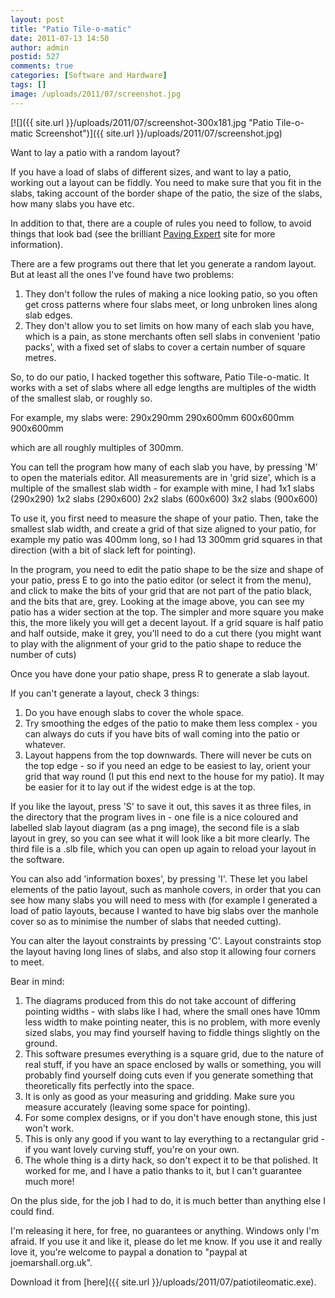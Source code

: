 ```yaml
---
layout: post
title: "Patio Tile-o-matic"
date: 2011-07-13 14:50
author: admin
postid: 527
comments: true
categories: [Software and Hardware]
tags: []
image: /uploads/2011/07/screenshot.jpg
---
```

[![]({{ site.url }}/uploads/2011/07/screenshot-300x181.jpg "Patio Tile-o-matic Screenshot")]({{ site.url }}/uploads/2011/07/screenshot.jpg)

Want to lay a patio with a random layout?

If you have a load of slabs of different sizes, and want to lay a patio, working out a layout can be fiddly. You need to make sure that you fit in the slabs, taking account of the border shape of the patio, the size of the slabs, how many slabs you have etc.

In addition to that, there are a couple of rules you need to follow, to avoid things that look bad (see the brilliant [Paving Expert](http://www.pavingexpert.com/random01.htm) site for more information).

There are a few programs out there that let you generate a random layout. But at least all the ones I've found have two problems:

1) They don't follow the rules of making a nice looking patio, so you often get cross patterns where four slabs meet, or long unbroken lines along slab edges.
2) They don't allow you to set limits on how many of each slab you have, which is a pain, as stone merchants often sell slabs in convenient 'patio packs', with a fixed set of slabs to cover a certain number of square metres.

So, to do our patio, I hacked together this software, Patio Tile-o-matic. It works with a set of slabs where all edge lengths are multiples of the width of the smallest slab, or roughly so.

For example, my slabs were:
290x290mm
290x600mm
600x600mm
900x600mm

which are all roughly multiples of 300mm.

You can tell the program how many of each slab you have, by pressing 'M' to open the materials editor. All measurements are in 'grid size', which is a multiple of the smallest slab width - for example with mine, I had
1x1 slabs (290x290)
1x2 slabs (290x600)
2x2 slabs (600x600)
3x2 slabs (900x600)

To use it, you first need to measure the shape of your patio. Then, take the smallest slab width, and create a grid of that size aligned to your patio, for example my patio was 400mm long, so I had 13 300mm grid squares in that direction (with a bit of slack left for pointing).

In the program, you need to edit the patio shape to be the size and shape of your patio, press E to go into the patio editor (or select it from the menu), and click to make the bits of your grid that are not part of the patio black, and the bits that are, grey. Looking at the image above, you can see my patio has a wider section at the top. The simpler and more square you make this, the more likely you will get a decent layout. If a grid square is half patio and half outside, make it grey, you'll need to do a cut there (you might want to play with the alignment of your grid to the patio shape to reduce the number of cuts)

Once you have done your patio shape, press R to generate a slab layout.

If you can't generate a layout, check 3 things:
1) Do you have enough slabs to cover the whole space.
2) Try smoothing the edges of the patio to make them less complex - you can always do cuts if you have bits of wall coming into the patio or whatever.
3) Layout happens from the top downwards. There will never be cuts on the top edge - so if you need an edge to be easiest to lay, orient your grid that way round (I put this end next to the house for my patio). It may be easier for it to lay out if the widest edge is at the top.

If you like the layout, press 'S' to save it out, this saves it as three files, in the directory that the program lives in - one file is a nice coloured and labelled slab layout diagram (as a png image), the second file is a slab layout in grey, so you can see what it will look like a bit more clearly. The third file is a .slb file, which you can open up again to reload your layout in the software.

You can also add 'information boxes', by pressing 'I'. These let you label elements of the patio layout, such as manhole covers, in order that you can see how many slabs you will need to mess with (for example I generated a load of patio layouts, because I wanted to have big slabs over the manhole cover so as to minimise the number of slabs that needed cutting).

You can alter the layout constraints by pressing 'C'. Layout constraints stop the layout having long lines of slabs, and also stop it allowing four corners to meet.

Bear in mind:
1) The diagrams produced from this do not take account of differing pointing widths - with slabs like I had, where the small ones have 10mm less width to make pointing neater, this is no problem, with more evenly sized slabs, you may find yourself having to fiddle things slightly on the ground.
2) This software presumes everything is a square grid, due to the nature of real stuff, if you have an space enclosed by walls or something, you will probably find yourself doing cuts even if you generate something that theoretically fits perfectly into the space.
3) It is only as good as your measuring and gridding. Make sure you measure accurately (leaving some space for pointing).
4) For some complex designs, or if you don't have enough stone, this just won't work.
5) This is only any good if you want to lay everything to a rectangular grid - if you want lovely curving stuff, you're on your own.
6) The whole thing is a dirty hack, so don't expect it to be that polished. It worked for me, and I have a patio thanks to it, but I can't guarantee much more!

On the plus side, for the job I had to do, it is much better than anything else I could find.

I'm releasing it here, for free, no guarantees or anything. Windows only I'm afraid. If you use it and like it, please do let me know. If you use it and really love it, you're welcome to paypal a donation to "paypal at joemarshall.org.uk".

Download it from [here]({{ site.url }}/uploads/2011/07/patiotileomatic.exe).

